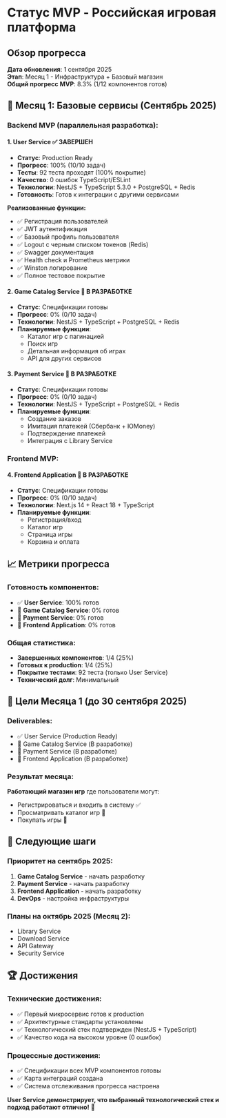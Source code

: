 # Статус MVP - Российская игровая платформа

## Обзор прогресса

**Дата обновления**: 1 сентября 2025  
**Этап**: Месяц 1 - Инфраструктура + Базовый магазин  
**Общий прогресс MVP**: 8.3% (1/12 компонентов готов)

## 🎯 Месяц 1: Базовые сервисы (Сентябрь 2025)

### Backend MVP (параллельная разработка):

#### 1. User Service ✅ **ЗАВЕРШЕН**
- **Статус**: Production Ready
- **Прогресс**: 100% (10/10 задач)
- **Тесты**: 92 теста проходят (100% покрытие)
- **Качество**: 0 ошибок TypeScript/ESLint
- **Технологии**: NestJS + TypeScript 5.3.0 + PostgreSQL + Redis
- **Готовность**: Готов к интеграции с другими сервисами

**Реализованные функции:**
- ✅ Регистрация пользователей
- ✅ JWT аутентификация
- ✅ Базовый профиль пользователя
- ✅ Logout с черным списком токенов (Redis)
- ✅ Swagger документация
- ✅ Health check и Prometheus метрики
- ✅ Winston логирование
- ✅ Полное тестовое покрытие

#### 2. Game Catalog Service 🔄 **В РАЗРАБОТКЕ**
- **Статус**: Спецификации готовы
- **Прогресс**: 0% (0/10 задач)
- **Технологии**: NestJS + TypeScript + PostgreSQL + Redis
- **Планируемые функции**:
  - Каталог игр с пагинацией
  - Поиск игр
  - Детальная информация об играх
  - API для других сервисов

#### 3. Payment Service 🔄 **В РАЗРАБОТКЕ**
- **Статус**: Спецификации готовы
- **Прогресс**: 0% (0/10 задач)
- **Технологии**: NestJS + TypeScript + PostgreSQL + Redis
- **Планируемые функции**:
  - Создание заказов
  - Имитация платежей (Сбербанк + ЮMoney)
  - Подтверждение платежей
  - Интеграция с Library Service

### Frontend MVP:

#### 4. Frontend Application 🔄 **В РАЗРАБОТКЕ**
- **Статус**: Спецификации готовы
- **Прогресс**: 0% (0/10 задач)
- **Технологии**: Next.js 14 + React 18 + TypeScript
- **Планируемые функции**:
  - Регистрация/вход
  - Каталог игр
  - Страница игры
  - Корзина и оплата

## 📈 Метрики прогресса

### Готовность компонентов:
- ✅ **User Service**: 100% готов
- 🔄 **Game Catalog Service**: 0% готов
- 🔄 **Payment Service**: 0% готов
- 🔄 **Frontend Application**: 0% готов

### Общая статистика:
- **Завершенных компонентов**: 1/4 (25%)
- **Готовых к production**: 1/4 (25%)
- **Покрытие тестами**: 92 теста (только User Service)
- **Технический долг**: Минимальный

## 🎯 Цели Месяца 1 (до 30 сентября 2025)

### Deliverables:
- ✅ User Service (Production Ready)
- 🎯 Game Catalog Service (В разработке)
- 🎯 Payment Service (В разработке)
- 🎯 Frontend Application (В разработке)

### Результат месяца:
**Работающий магазин игр** где пользователи могут:
- Регистрироваться и входить в систему ✅
- Просматривать каталог игр 🎯
- Покупать игры 🎯

## 🚀 Следующие шаги

### Приоритет на сентябрь 2025:
1. **Game Catalog Service** - начать разработку
2. **Payment Service** - начать разработку  
3. **Frontend Application** - начать разработку
4. **DevOps** - настройка инфраструктуры

### Планы на октябрь 2025 (Месяц 2):
- Library Service
- Download Service  
- API Gateway
- Security Service

## 🏆 Достижения

### Технические достижения:
- ✅ Первый микросервис готов к production
- ✅ Архитектурные стандарты установлены
- ✅ Технологический стек подтвержден (NestJS + TypeScript)
- ✅ Качество кода на высоком уровне (0 ошибок)

### Процессные достижения:
- ✅ Спецификации всех MVP компонентов готовы
- ✅ Карта интеграций создана
- ✅ Система отслеживания прогресса настроена

**User Service демонстрирует, что выбранный технологический стек и подход работают отлично!** 🎉